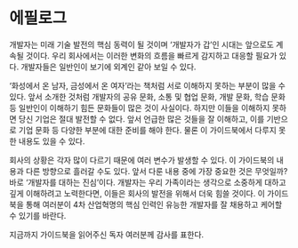 # 에필로그

개발자는 미래 기술 발전의 핵심 동력이 될 것이며 ‘개발자가 갑’인 시대는 앞으로도 계속될 것이다.
우리 회사에서는 이러한 변화의 흐름을 빠르게 감지하고 대응할 필요가 있다.
개발자들은 일반인이 보기에 외계인 같아 보일 수 있다.

‘화성에서 온 남자, 금성에서 온 여자’라는 책처럼 서로 이해하지 못하는 부분이 많을 수 있다.
앞서 소개한 것처럼 개발자의 공유 문화, 소통 및 협업 문화, 개발 문화, 학습 문화 등 일반인이 이해하기 힘든 문화들이 많은 것이 사실이다.
하지만 이들을 이해하지 못하면 당신 기업은 절대 발전할 수 없다.
앞서 언급한 많은 것들을 잘 이해하고, 이를 기반으로 기업 문화 등 다양한 부분에 대한 준비를 해야 한다.
물론 이 가이드북에서 다루지 못한 내용도 있을 수 있다.

회사의 상황은 각자 많이 다르기 때문에 여러 변수가 발생할 수 있다.
이 가이드북의 내용과 다른 방향으로 흘러갈 수도 있다.
앞서 다룬 내용 중에 가장 중요한 것은 무엇일까? 바로 ‘개발자를 대하는 진심’이다.
개발자는 우리 가족이라는 생각으로 소중하게 대하고 깊게 이해하려고 노력한다면, 이들은 회사의 발전을 위해서 더욱 힘쓸 것이다.
이 가이드북을 통해 여러분이 4차 산업혁명의 핵심 인력인 유능한 개발자를 잘 채용하고 케어할 수 있기를 바란다.

지금까지 가이드북을 읽어주신 독자 여러분께 감사를 표한다.

